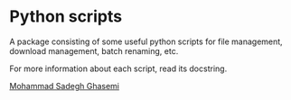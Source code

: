 # Python scripts

A package consisting of some useful python scripts for file management, download management, batch renaming, etc.

For more information about each script, read its docstring.

[Mohammad Sadegh Ghasemi](https://www.linkedin.com/in/mohammad-sadegh-ghasemi-40)
